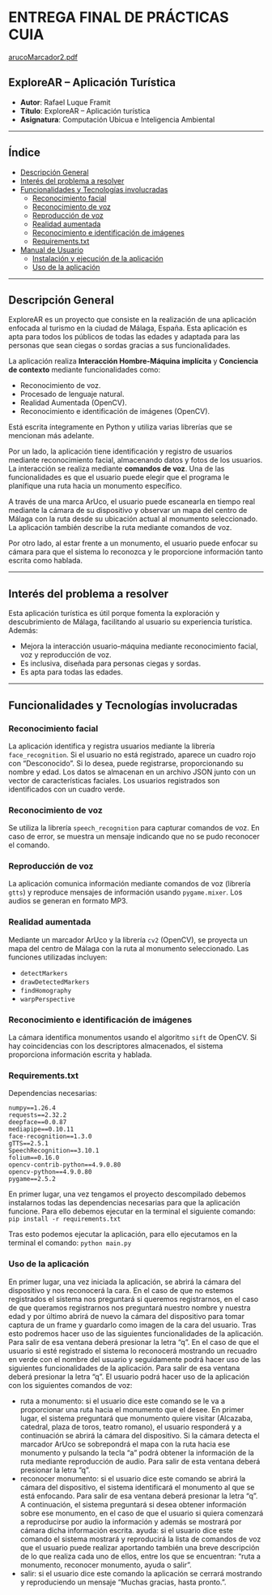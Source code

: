 
# ENTREGA FINAL DE PRÁCTICAS CUIA

[arucoMarcador2.pdf](https://github.com/user-attachments/files/18575886/arucoMarcador2.pdf)

## ExploreAR – Aplicación Turística

- **Autor**: Rafael Luque Framit  
- **Título**: ExploreAR – Aplicación turística  
- **Asignatura**: Computación Ubicua e Inteligencia Ambiental  

---

## Índice
- [Descripción General](#descripción-general)
- [Interés del problema a resolver](#interés-del-problema-a-resolver)
- [Funcionalidades y Tecnologías involucradas](#funcionalidades-y-tecnologías-involucradas)
  - [Reconocimiento facial](#reconocimiento-facial)
  - [Reconocimiento de voz](#reconocimiento-de-voz)
  - [Reproducción de voz](#reproducción-de-voz)
  - [Realidad aumentada](#realidad-aumentada)
  - [Reconocimiento e identificación de imágenes](#reconocimiento-e-identificación-de-imágenes)
  - [Requirements.txt](#requirementstxt)
- [Manual de Usuario](#manual-de-usuario)
  - [Instalación y ejecución de la aplicación](#instalación-y-ejecución-de-la-aplicación)
  - [Uso de la aplicación](#uso-de-la-aplicación)

---

## Descripción General

ExploreAR es un proyecto que consiste en la realización de una aplicación enfocada al turismo en la ciudad de Málaga, España. Esta aplicación es apta para todos los públicos de todas las edades y adaptada para las personas que sean ciegas o sordas gracias a sus funcionalidades.

La aplicación realiza **Interacción Hombre-Máquina implícita** y **Conciencia de contexto** mediante funcionalidades como:  
- Reconocimiento de voz.  
- Procesado de lenguaje natural.  
- Realidad Aumentada (OpenCV).  
- Reconocimiento e identificación de imágenes (OpenCV).  

Está escrita íntegramente en Python y utiliza varias librerías que se mencionan más adelante.

Por un lado, la aplicación tiene identificación y registro de usuarios mediante reconocimiento facial, almacenando datos y fotos de los usuarios. La interacción se realiza mediante **comandos de voz**. Una de las funcionalidades es que el usuario puede elegir que el programa le planifique una ruta hacia un monumento específico.

A través de una marca ArUco, el usuario puede escanearla en tiempo real mediante la cámara de su dispositivo y observar un mapa del centro de Málaga con la ruta desde su ubicación actual al monumento seleccionado. La aplicación también describe la ruta mediante comandos de voz.

Por otro lado, al estar frente a un monumento, el usuario puede enfocar su cámara para que el sistema lo reconozca y le proporcione información tanto escrita como hablada.

---

## Interés del problema a resolver

Esta aplicación turística es útil porque fomenta la exploración y descubrimiento de Málaga, facilitando al usuario su experiencia turística. Además:  
- Mejora la interacción usuario-máquina mediante reconocimiento facial, voz y reproducción de voz.  
- Es inclusiva, diseñada para personas ciegas y sordas.  
- Es apta para todas las edades.

---

## Funcionalidades y Tecnologías involucradas

### Reconocimiento facial
La aplicación identifica y registra usuarios mediante la librería `face_recognition`. Si el usuario no está registrado, aparece un cuadro rojo con “Desconocido”. Si lo desea, puede registrarse, proporcionando su nombre y edad. Los datos se almacenan en un archivo JSON junto con un vector de características faciales. Los usuarios registrados son identificados con un cuadro verde.

### Reconocimiento de voz
Se utiliza la librería `speech_recognition` para capturar comandos de voz. En caso de error, se muestra un mensaje indicando que no se pudo reconocer el comando.

### Reproducción de voz
La aplicación comunica información mediante comandos de voz (librería `gtts`) y reproduce mensajes de información usando `pygame.mixer`. Los audios se generan en formato MP3.

### Realidad aumentada
Mediante un marcador ArUco y la librería `cv2` (OpenCV), se proyecta un mapa del centro de Málaga con la ruta al monumento seleccionado. Las funciones utilizadas incluyen:  
- `detectMarkers`  
- `drawDetectedMarkers`  
- `findHomography`  
- `warpPerspective`

### Reconocimiento e identificación de imágenes
La cámara identifica monumentos usando el algoritmo `sift` de OpenCV. Si hay coincidencias con los descriptores almacenados, el sistema proporciona información escrita y hablada.

### Requirements.txt
Dependencias necesarias:
```plaintext
numpy==1.26.4
requests==2.32.2
deepface==0.0.87
mediapipe==0.10.11
face-recognition==1.3.0
gTTS==2.5.1
SpeechRecognition==3.10.1
folium==0.16.0
opencv-contrib-python==4.9.0.80
opencv-python==4.9.0.80
pygame==2.5.2
```

En primer lugar, una vez tengamos el proyecto descompilado debemos instalarnos todas las
dependencias necesarias para que la aplicación funcione. Para ello debemos ejecutar en la
terminal el siguiente comando:
```pip install -r requirements.txt```

Tras esto podemos ejecutar la aplicación, para ello ejecutamos en la terminal el comando:
```python main.py```

### Uso de la aplicación
En primer lugar, una vez iniciada la aplicación, se abrirá la cámara del dispositivo y nos
reconocerá la cara. En el caso de que no estemos registrados el sistema nos preguntará si
queremos registrarnos, en el caso de que queramos registrarnos nos preguntará nuestro
nombre y nuestra edad y por último abrirá de nuevo la cámara del dispositivo para tomar
captura de un frame y guardarlo como imagen de la cara del usuario. Tras esto podremos
hacer uso de las siguientes funcionalidades de la aplicación. Para salir de esa ventana deberá
presionar la letra “q”.
En el caso de que el usuario si esté registrado el sistema lo reconocerá mostrando un recuadro
en verde con el nombre del usuario y seguidamente podrá hacer uso de las siguientes
funcionalidades de la aplicación. Para salir de esa ventana deberá presionar la letra “q”.
El usuario podrá hacer uso de la aplicación con los siguientes comandos de voz:
- ruta a monumento: si el usuario dice este comando se le va a proporcionar una ruta hacia
el monumento que el desee. En primer lugar, el sistema preguntará que monumento
quiere visitar (Alcazaba, catedral, plaza de toros, teatro romano), el usuario responderá y
a continuación se abrirá la cámara del dispositivo. Si la cámara detecta el marcador ArUco
se sobrepondrá el mapa con la ruta hacia ese monumento y pulsando la tecla “a” podrá
obtener la información de la ruta mediante reproducción de audio. Para salir de esta
ventana deberá presionar la letra “q”.
- reconocer monumento: si el usuario dice este comando se abrirá la cámara del
dispositivo, el sistema identificará el monumento al que se está enfocando. Para salir de
esa ventana deberá presionar la letra “q”. A continuación, el sistema preguntará si desea
obtener información sobre ese monumento, en el caso de que el usuario si quiera
comenzará a reproducirse por audio la información y además se mostrará por cámara
dicha información escrita.
ayuda: si el usuario dice este comando el sistema mostrará y reproducirá la lista de
comandos de voz que el usuario puede realizar aportando también una breve descripción
de lo que realiza cada uno de ellos, entre los que se encuentran: “ruta a monumento,
reconocer monumento, ayuda o salir”.
- salir: si el usuario dice este comando la aplicación se cerrará mostrando y reproduciendo
un mensaje “Muchas gracias, hasta pronto.”.
